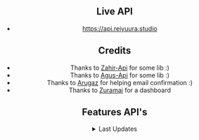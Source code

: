<div align="center">

## Live API

- https://api.reiyuura.studio

## Credits
- Thanks to [Zahir-Api](https://github.com/Zhirrr) for some lib :)
- Thanks to [Agus-Api](https://github.com/adwis) for some lib :)
- Thanks to [Arugaz](https://github.com/arugaz) for helping email confirmation :)
- Thanks to [Zuramai](https://github.com/zuramai/mazer) for a dashboard
 
 ## Features API's
<details>
<summary>Last Updates</summary>
  
> 02 - 21 - 2023

</details>
